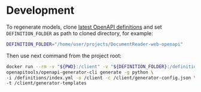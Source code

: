 # Development

To regenerate models, clone [latest OpenAPI definitions](https://github.com/regulaforensics/DocumentReader-web-openapi)
and set `DEFINITION_FOLDER` as path to cloned directory, for example:
```bash
DEFINITION_FOLDER="/home/user/projects/DocumentReader-web-openapi"
```
Then use next command from the project root:
```bash
docker run --rm -v "${PWD}:/client" -v "${DEFINITION_FOLDER}:/definitions" \
openapitools/openapi-generator-cli generate -g python \
-i /definitions/index.yml -o /client -c /client/generator-config.json \
-t /client/generator-templates
```
